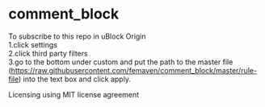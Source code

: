 # comment_block
To subscribe to this repo in uBlock Origin<BR>
1.click settings <BR>
2.click third party filters<BR>
3.go to the bottom under custom and put the path to the master file (https://raw.githubusercontent.com/femaven/comment_block/master/rule-file) into the text box and click apply. <BR> 


Licensing using MIT license agreement
